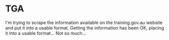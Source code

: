 # TGA
I'm trying to scrape the information available on the training.gov.au website and put it into a usable format.
Getting the information has been OK, placing it into a usable format... Not so much...
